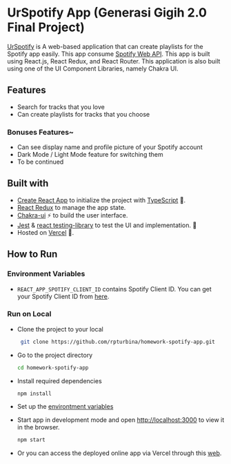 # UrSpotify App (Generasi Gigih 2.0 Final Project)

[UrSpotify](https://urspotify.vercel.app/) is A web-based application that can create playlists for the Spotify app easily. This app consume [Spotify Web API](https://developer.spotify.com/documentation/web-api/reference/#/). This app is built using React.js, React Redux, and React Router. This application is also built using one of the UI Component Libraries, namely Chakra UI.

## Features

* Search for tracks that you love
* Can create playlists for tracks that you choose

### Bonuses Features~

* Can see display name and profile picture of your Spotify account
* Dark Mode / Light Mode feature for switching them
* To be continued

## Built with

* [Create React App](https://create-react-app.dev/) to initialize the project with [TypeScript](https://typescriptlang.org/) 💎.
* [React Redux](https://react-redux.js.org/) to manage the app state.
* [Chakra-ui](https://chakra-ui.com/docs/getting-started) ⚡ to build the user interface.
* [Jest](https://jestjs.io/) & [react testing-library](https://testing-library.com/) to test the UI and implementation. 🧪
* Hosted on [Vercel](https://vercel.com/) 🚀.

## How to Run

### Environment Variables

* `REACT_APP_SPOTIFY_CLIENT_ID` contains Spotify Client ID. You can get your Spotify Client ID from [here](https://developer.spotify.com/dashboard/applications).

### Run on Local

* Clone the project to your local

  ```bash
   git clone https://github.com/rpturbina/homework-spotify-app.git
  ```

* Go to the project directory

  ```bash
  cd homework-spotify-app
  ```

* Install required dependencies

    ```bash
  npm install
  ```

* Set up the [environtment variables](#environtment-variables)

* Start app in development mode and open [http://localhost:3000](http://localhost:3000) to view it in the browser.

    ```bash
  npm start
  ```

* Or you can access the deployed online app via Vercel through this [web](https://urspotify.vercel.app/).
